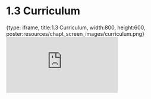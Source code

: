 # 1.3 Curriculum
 
{type: iframe, title:1.3 Curriculum, width:800, height:600, poster:resources/chapt_screen_images/curriculum.png}
![](http://science.c-moor.org/CURE-MicrobialMysteries/curriculum.html)
 

 
